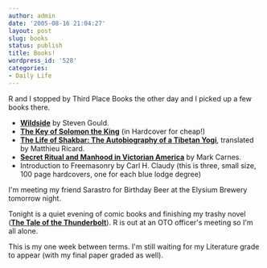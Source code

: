 ```yaml
---
author: admin
date: '2005-08-16 21:04:27'
layout: post
slug: books
status: publish
title: Books!
wordpress_id: '528'
categories:
- Daily Life
---
```

<p>R and I stopped by Third Place Books the other day and I picked up a few 
books there.</p>
<ul>
	<li><b><a href="http://www.amazon.com/exec/obidos/tg/detail/-/0812523989/">
	Wildside</a></b> by Steven Gould.</li>
	<li><b><a href="http://www.amazon.com/exec/obidos/tg/detail/-/087728931X/">
	The Key of Solomon the King</a></b> (in Hardcover for cheap!)</li>
	<li><b><a href="http://www.amazon.com/exec/obidos/tg/detail/-/1559391545/">
	The Life of Shakbar: The Autobiography of a Tibetan Yogi</a></b>, translated 
	by Matthieu Ricard.</li>
	<li><b><a href="http://www.amazon.com/exec/obidos/tg/detail/-/0300044240/">
	Secret Ritual and Manhood in Victorian America</a></b> by Mark Carnes.</li>
	<li>Introduction to Freemasonry by Carl H. Claudy (this is three, small 
	size, 100 page hardcovers, one for each blue lodge degree)</li>
</ul>
<p>I&#39;m meeting my friend Sarastro for Birthday Beer at the Elysium Brewery 
tomorrow night.</p>
<p>Tonight is a quiet evening of comic books and finishing my trashy novel (<b><a href="http://www.amazon.com/exec/obidos/tg/detail/-/0451460189/">The 
Tale of the Thunderbolt</a></b>). R is out at an OTO officer&#39;s meeting so I&#39;m 
all alone.</p>
<p>This is my one week between terms. I&#39;m still waiting for my Literature grade 
to appear (with my final paper graded as well).</p>
